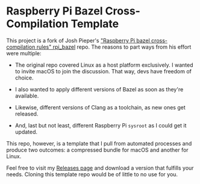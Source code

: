 # Raspberry Pi Bazel Cross-Compilation Template

This project is a fork of Josh Pieper's ["Raspberry Pi bazel cross-compilation rules" rpi_bazel](https://github.com/mjbots/rpi_bazel) repo. The reasons to part ways from his effort were multiple:

* The original repo covered Linux as a host platform exclusively. I wanted to invite macOS to join the discussion. That way, devs have freedom of choice.

* I also wanted to apply different versions of Bazel as soon as they're available.

* Likewise, different versions of Clang as a toolchain, as new ones get released.

* And, last but not least, different Raspberry Pi `sysroot` as I could get it updated.

This repo, however, is a template that I pull from automated processes and produce two outcomes: a compressed bundle for macOS and another for Linux.

Feel free to visit my [Releases page](https://github.com/diegum/rpi_bazel/releases/latest) and download a version that fulfills your needs. Cloning this template repo would be of little to no use for you.
